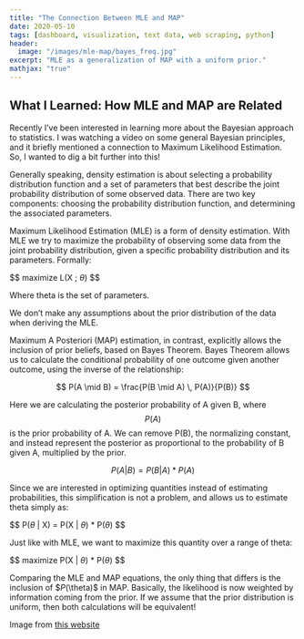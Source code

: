 ```yaml
---
title: "The Connection Between MLE and MAP"
date: 2020-05-10
tags: [dashboard, visualization, text data, web scraping, python]
header: 
  image: "/images/mle-map/bayes_freq.jpg"
excerpt: "MLE as a generalization of MAP with a uniform prior."
mathjax: "true"
---
```


## What I Learned: How MLE and MAP are Related

Recently I’ve been interested in learning more about the Bayesian approach to statistics. I was watching a video on some general Bayesian principles, and it briefly mentioned a connection to Maximum Likelihood Estimation. So, I wanted to dig a bit further into this!

Generally speaking, density estimation is about selecting a probability distribution function and a set of parameters that best describe the joint probability distribution of some observed data. There are two key components: choosing the probability distribution function, and determining the associated parameters. 

Maximum Likelihood Estimation (MLE) is a form of density estimation. With MLE we try to maximize the probability of observing some data from the joint probability distribution, given a specific probability distribution and its parameters. Formally:

$$ maximize L(X ; $\theta$) $$

Where theta is the set of parameters.

We don’t make any assumptions about the prior distribution of the data when deriving the MLE. 

Maximum A Posteriori (MAP) estimation, in contrast, explicitly allows the inclusion of prior beliefs, based on Bayes Theorem. Bayes Theorem allows us to calculate the conditional probability of one outcome given another outcome, using the inverse of the relationship:

$$ P(A \mid B) = \frac{P(B \mid A) \, P(A)}{P(B)} $$

Here we are calculating the posterior probability of A given B, where $$P(A)$$ is the prior probability of A. We can remove P(B), the normalizing constant, and instead represent the posterior as proportional to the probability of B given A, multiplied by the prior.

$$ P(A | B) = P(B | A) * P(A) $$

Since we are interested in optimizing quantities instead of estimating probabilities, this simplification is not a problem, and allows us to estimate theta simply as: 

$$ P($\theta$ | X) = P(X | $\theta$) * P($\theta$) $$

Just like with MLE, we want to maximize this quantity over a range of theta:

$$ maximize P(X | $\theta$) * P($\theta$) $$

Comparing the MLE and MAP equations, the only thing that differs is the inclusion of $$P($\theta$)$$ in MAP. Basically, the likelihood is now weighted by information coming from the prior. If we assume that the prior distribution is uniform, then both calculations will be equivalent!

Image from [this website](https://www.pinnacle.com/en/betting-articles/educational/assessing-betting-skill-bayesian-vs-frequentist/YNL2722PUAZM4Q8Q)


